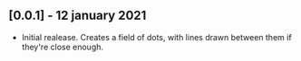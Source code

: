 ## [0.0.1] - 12 january 2021

* Initial realease. Creates a field of dots, with lines drawn between them if they're close enough.
